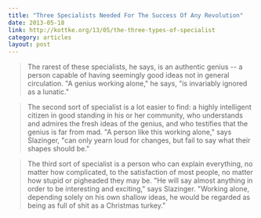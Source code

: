 ```yaml
---
title: "Three Specialists Needed For The Success Of Any Revolution"
date: 2013-05-18
link: http://kottke.org/13/05/the-three-types-of-specialist
category: articles
layout: post
---
```


> The rarest of these specialists, he says, is an authentic genius -- a person
> capable of having seemingly good ideas not in general circulation. "A genius
> working alone," he says, "is invariably ignored as a lunatic."

> The second sort of specialist is a lot easier to find: a highly intelligent
> citizen in good standing in his or her community, who understands and admires
> the fresh ideas of the genius, and who testifies that the genius is far from
> mad. "A person like this working alone," says Slazinger, "can only yearn loud
> for changes, but fail to say what their shapes should be."

> The third sort of specialist is a person who can explain everything, no matter
> how complicated, to the satisfaction of most people, no matter how stupid or
> pigheaded they may be. "He will say almost anything in order to be interesting
> and exciting," says Slazinger. "Working alone, depending solely on his own
> shallow ideas, he would be regarded as being as full of shit as a Christmas
> turkey."

[1]: http://www.amazon.com/exec/obidos/ASIN/B005IHW8GY/
[2]: http://kottke.org/13/05/the-three-types-of-specialist

